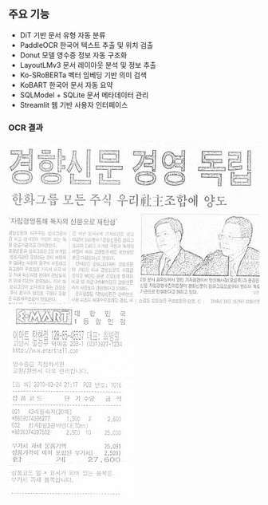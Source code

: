 ## 주요 기능
- DiT 기반 문서 유형 자동 분류 
- PaddleOCR 한국어 텍스트 추출 및 위치 검출
- Donut 모델 영수증 정보 자동 구조화
- LayoutLMv3 문서 레이아웃 분석 및 정보 추출
- Ko-SRoBERTa 벡터 임베딩 기반 의미 검색
- KoBART 한국어 문서 자동 요약
- SQLModel + SQLite 문서 메타데이터 관리
- Streamlit 웹 기반 사용자 인터페이스

### OCR 결과
![OCR 결과 이미지](testcode/ocr_ready_news.jpg)
![OCR 결과 이미지](testcode/ocr_ready_receipt.jpg)


